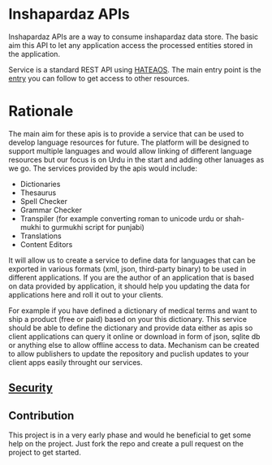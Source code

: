 # Inshapardaz APIs #

Inshapardaz APIs are a way to consume inshapardaz data store. The basic aim this API to let any application access the processed entities stored in the application.

Service is a standard REST API using [HATEAOS](https://en.wikipedia.org/wiki/HATEOAS). The main entry point is the [entry](docs/entry.md) you can follow  to get access to other resources.

# Rationale

The main aim for these apis is to provide a service that can be used to develop language resources for future. The platform will be designed to support multiple languages and would allow linking of different language resources but our focus is on Urdu in the start and adding other lanuages as we go. The services provided by the apis would include:

- Dictionaries
- Thesaurus
- Spell Checker
- Grammar Checker
- Transpiler (for example converting roman to unicode urdu or shah-mukhi to gurmukhi script for punjabi)
- Translations
- Content Editors


It will allow us to create a service to define data for languages that can be exported in various formats (xml, json, third-party binary) to be used in different applications. If you are the author of an application that is based on data provided by application, it should help you updating the data for applications here and roll it out to your clients.

For example if you have defined a dictionary of medical terms and want to ship a product (free or paid) based on your this dictionary. This service should be able to define the dictionary and provide data either as apis so client applications can query it online or download in form of json, sqlite db or anything else to allow offline access to data. Mechanism can be created to allow publishers to update the repository and puclish updates to your client apps easily throught our services.

## [Security](docs/security.md)


## Contribution

This project is in a very early phase and would he beneficial to get some help on the project. Just fork the repo and create a pull request on the project to get started.